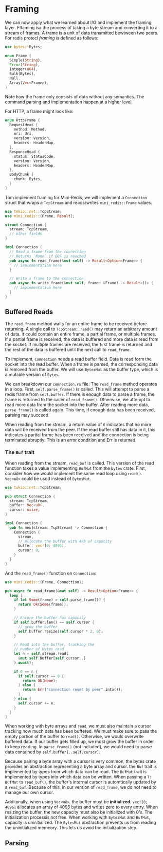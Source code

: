 # Framing

We can now apply what we learned about I/O and implement the framing layer. FRaming isa the process of taking a byte stream and converting it to a stream of frames. A frame is a unit of data transmitted bewtween two peers. For redis protocl *framing* is defined as follows:

```rust
use bytes::Bytes;

enum Frame {
  Simple(String),
  Error(String),
  Integer(u64),
  Bulk(Bytes),
  Null,
  Array(Vec<Frame>),
}
```

Note how the frame only consists of data without any semantics. The command parsing and implementation happen at a higher level. 

For HTTP, a frame might look like:

```rust
enum HttpFrame {
  RequestHead {
    method: Method,
    uri: Uri,
    version: Version,
    headers: HeaderMap,
  },
  ResponseHead {
    status: StatusCode,
    version: Version,
    headers: HeaderMap,
  },
  BodyChunk {
    chunk: Bytes,
  }
}
```

Tom implement framing for Mini-Redis, we will implement a `Connection` struct that wraps a `TcpStream` and reads/writes `mini_redis::Frame` values.

```rust
use tokio::net::TcpStream;
use mini_redis::{Frame, Result};

struct Connection {
  stream: TcpStream,
  // other fields
}

impl Connection {
  // Read a frame from the connection
  // Returns `None` if EOF is reached
  pub async fn read_frame(&mut self) -> Result<Option<Frame>> {
    // implementation here
  }

  // Write a frame to the connection
  pub async fn write_frame(&mut self, frame: &Frame) -> Result<()> {
    // implementation here
  }
}
```
## Buffered Reads

The `read_frame` method waits for an entire frame to be received before returning. A single call to `TcpStream::read()` may return an arbitrary amount of data. It could contain an entire frame, a partial frame, or multiple frames. If a partial frame is received, the data is buffered and more data is read from the socket. If multiple frames are received, the first frame is returned and the rest of the data is buffered until the next call to `read_frame`.

 To implement, `Connection` needs a read buffer field. Data is read form the socket into the read buffer.  When a frame is parsed, the corresponding data is removed from the buffer. We will use `BytesMut` as the buffer type, which is a mutable version of `Bytes`.

We can breakdown our `connection.rs` file. The `read_frame` method operates in a loop. First, `self.parse_frame()` is called. This will attempt to parse a redis frame from `self.buffer`. If there is enough data to parse a frame, the frame is returned to the caller of `read_frame()`. Otherwise, we attempt to read more data from the socket into the buffer. After reading more data, `parse_frame()` is called again. This time, if enough data has been received, parsing may succeed. 

When reading from the stream, a return value of `0` indicates that no more data will be received from the peer. If the read buffer still has data in it, this indicates a partial frame has been received and the connection is being terminated abruptly. This is an error condition and Err is returned. 

### The `Buf` trait
When reading from the stream, `read_buf` is called. This version of the read function takes a value implementing `BufMut` from the `bytes` crate. First, consider how we would implement the same read loop using `read()`. `Vec<u8>` could be used instead of `BytesMut`.

```rust
use tokio::net::TcpStream;

pub struct Connection {
  stream: TcpStream,
  buffer: Vec<u8>,
  cursor: usize,
}

impl Connection {
  pub fn new(stream: TcpStream) -> Connection {
    Connection {
      stream,
      // Allocate the buffer with 4kb of capacity
      buffer: vec![0; 4096],
      cursor: 0,
    }
  }
}
```

And the `read_frame()` function on `Connection`:

```rust
use mini_redis::{Frame, Connection};

pub async fn read_frame(&mut self) -> Result<Option<Frame>> {
  loop {
    if let Some(frame) = self.parse_frame()? {
      return Ok(Some(frame));
    }

    // Ensure the buffer has capacity
    if self.buffer.len() == self.cursor {
      // grow the buffer
      self.buffer.resize(self.cursor * 2, 0);
    } 

    // Read into the buffer, tracking the
    // number of bytes read
    let n = self.stream.read(
      &mut self.buffer[self.cursor..]
    ).await?;

    if 0 == n {
      if self.cursor == 0 {
        return Ok(None);
      } else {
        return Err("connection reset by peer".into());
      }
    } else {
      self.cursor += n;
    }
  }
}
```

When working with byte arrays and `read`, we must also maintain a cursor tracking how much data has been buffered. We must make sure to pass the empty portion of the buffer to `read()`. Otherwise, we would overwrite buffered data. If our buffer gets filled up, we must grow the buffer in order to keep reading. In `parse_frame()` (not included), we would need to parse data contained by `self.buffer[..self.cursor]`.

Because pairing a byte array with a cursor is very common, the bytes crate provides an abstraction representing a byte array and cursor. the `Buf` trait is implemented by types from which data can be read. The `BufMut` trait is implemented by types into which data can be written. When passing a `T: BufMut` to `read_buf()`, the buffer's internal cursor is automtically updated by a `read_buf`. Because of this, in our version of `read_frame`, we do not need to manage our own cursor. 

Additonally, when using `Vec<u8>`, the buffer must be **initialized**. `vec![0; 4096]` allocates an array of 4096 bytes and writes zero to every entry. When resizing the buffer, the new capacity must also be initialized with 0's. The initialization processis not free. When working with `BytesMut` and `BufMut`, capacity is uninitialized. The `BytesMut` abstraction prevents us from reading the uninitialized memeory. This lets us avoid the initialization step. 

## Parsing

